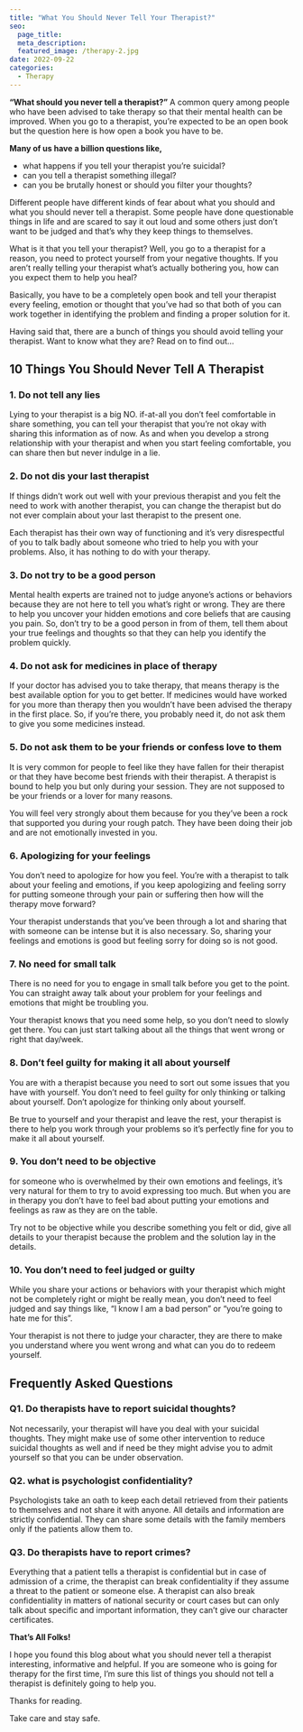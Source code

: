 ```yaml
---
title: "What You Should Never Tell Your Therapist?"
seo:
  page_title:
  meta_description:
  featured_image: /therapy-2.jpg
date: 2022-09-22
categories:
  - Therapy
---
```


**“What should you never tell a therapist?”** A common query among people who have been advised to take therapy so that their mental health can be improved. When you go to a therapist, you’re expected to be an open book but the question here is how open a book you have to be.

**Many of us have a billion questions like,**

- what happens if you tell your therapist you’re suicidal?
- can you tell a therapist something illegal?
- can you be brutally honest or should you filter your thoughts?

Different people have different kinds of fear about what you should and what you should never tell a therapist. Some people have done questionable things in life and are scared to say it out loud and some others just don’t want to be judged and that’s why they keep things to themselves.

What is it that you tell your therapist? Well, you go to a therapist for a reason, you need to protect yourself from your negative thoughts. If you aren’t really telling your therapist what’s actually bothering you, how can you expect them to help you heal?

Basically, you have to be a completely open book and tell your therapist every feeling, emotion or thought that you’ve had so that both of you can work together in identifying the problem and finding a proper solution for it.

Having said that, there are a bunch of things you should avoid telling your therapist. Want to know what they are? Read on to find out…

## 10 Things You Should Never Tell A Therapist

### 1. Do not tell any lies

Lying to your therapist is a big NO. if-at-all you don’t feel comfortable in share something, you can tell your therapist that you’re not okay with sharing this information as of now. As and when you develop a strong relationship with your therapist and when you start feeling comfortable, you can share then but never indulge in a lie.

### 2. Do not dis your last therapist

If things didn’t work out well with your previous therapist and you felt the need to work with another therapist, you can change the therapist but do not ever complain about your last therapist to the present one.

Each therapist has their own way of functioning and it’s very disrespectful of you to talk badly about someone who tried to help you with your problems. Also, it has nothing to do with your therapy.

### 3. Do not try to be a good person

Mental health experts are trained not to judge anyone’s actions or behaviors because they are not here to tell you what’s right or wrong. They are there to help you uncover your hidden emotions and core beliefs that are causing you pain. So, don’t try to be a good person in from of them, tell them about your true feelings and thoughts so that they can help you identify the problem quickly.

### 4. Do not ask for medicines in place of therapy

If your doctor has advised you to take therapy, that means therapy is the best available option for you to get better. If medicines would have worked for you more than therapy then you wouldn’t have been advised the therapy in the first place. So, if you’re there, you probably need it, do not ask them to give you some medicines instead.

### 5. Do not ask them to be your friends or confess love to them

It is very common for people to feel like they have fallen for their therapist or that they have become best friends with their therapist. A therapist is bound to help you but only during your session. They are not supposed to be your friends or a lover for many reasons.

You will feel very strongly about them because for you they’ve been a rock that supported you during your rough patch. They have been doing their job and are not emotionally invested in you.

### 6. Apologizing for your feelings

You don’t need to apologize for how you feel. You’re with a therapist to talk about your feeling and emotions, if you keep apologizing and feeling sorry for putting someone through your pain or suffering then how will the therapy move forward?

Your therapist understands that you’ve been through a lot and sharing that with someone can be intense but it is also necessary. So, sharing your feelings and emotions is good but feeling sorry for doing so is not good.

### 7. No need for small talk

There is no need for you to engage in small talk before you get to the point. You can straight away talk about your problem for your feelings and emotions that might be troubling you.

Your therapist knows that you need some help, so you don’t need to slowly get there. You can just start talking about all the things that went wrong or right that day/week.

### 8. Don’t feel guilty for making it all about yourself

You are with a therapist because you need to sort out some issues that you have with yourself. You don’t need to feel guilty for only thinking or talking about yourself. Don’t apologize for thinking only about yourself.

Be true to yourself and your therapist and leave the rest, your therapist is there to help you work through your problems so it’s perfectly fine for you to make it all about yourself.

### 9. You don’t need to be objective

for someone who is overwhelmed by their own emotions and feelings, it’s very natural for them to try to avoid expressing too much. But when you are in therapy you don’t have to feel bad about putting your emotions and feelings as raw as they are on the table.

Try not to be objective while you describe something you felt or did, give all details to your therapist because the problem and the solution lay in the details.

### 10. You don’t need to feel judged or guilty

While you share your actions or behaviors with your therapist which might not be completely right or might be really mean, you don’t need to feel judged and say things like, “I know I am a bad person” or “you’re going to hate me for this”.

Your therapist is not there to judge your character, they are there to make you understand where you went wrong and what can you do to redeem yourself.

## Frequently Asked Questions

### Q1. Do therapists have to report suicidal thoughts?

Not necessarily, your therapist will have you deal with your suicidal thoughts. They might make use of some other intervention to reduce suicidal thoughts as well and if need be they might advise you to admit yourself so that you can be under observation.

### Q2. what is psychologist confidentiality?

Psychologists take an oath to keep each detail retrieved from their patients to themselves and not share it with anyone. All details and information are strictly confidential. They can share some details with the family members only if the patients allow them to.

### Q3. Do therapists have to report crimes?

Everything that a patient tells a therapist is confidential but in case of admission of a crime, the therapist can break confidentiality if they assume a threat to the patient or someone else. A therapist can also break confidentiality in matters of national security or court cases but can only talk about specific and important information, they can’t give our character certificates.

**That’s All Folks!**

I hope you found this blog about what you should never tell a therapist interesting, informative and helpful. If you are someone who is going for therapy for the first time, I’m sure this list of things you should not tell a therapist is definitely going to help you.

Thanks for reading.

Take care and stay safe.
